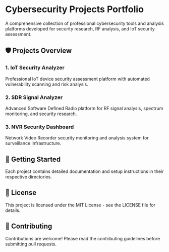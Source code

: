 # Cybersecurity Projects Portfolio

A comprehensive collection of professional cybersecurity tools and analysis platforms developed for security research, RF analysis, and IoT security assessment.

## 🛡️ Projects Overview

### 1. IoT Security Analyzer
Professional IoT device security assessment platform with automated vulnerability scanning and risk analysis.

### 2. SDR Signal Analyzer  
Advanced Software Defined Radio platform for RF signal analysis, spectrum monitoring, and security research.

### 3. NVR Security Dashboard
Network Video Recorder security monitoring and analysis system for surveillance infrastructure.

## 🚀 Getting Started

Each project contains detailed documentation and setup instructions in their respective directories.

## 📄 License

This project is licensed under the MIT License - see the LICENSE file for details.

## 🤝 Contributing

Contributions are welcome! Please read the contributing guidelines before submitting pull requests.